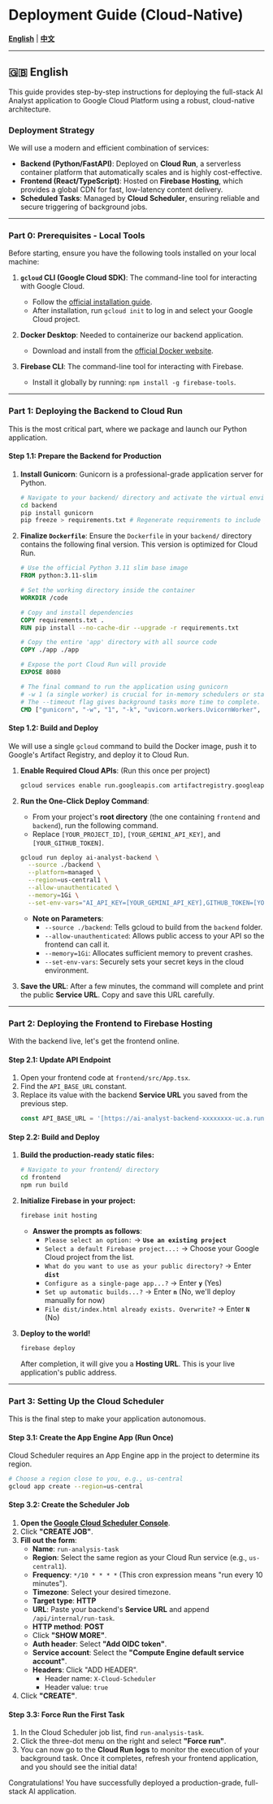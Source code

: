 # Deployment Guide (Cloud-Native)

[**English**](./DEPLOYMENT.md) | [**中文**](./DEPLOYMENT.zh-CN.md)

---

## 🇬🇧 English

This guide provides step-by-step instructions for deploying the full-stack AI Analyst application to Google Cloud Platform using a robust, cloud-native architecture.

### Deployment Strategy

We will use a modern and efficient combination of services:

* **Backend (Python/FastAPI)**: Deployed on **Cloud Run**, a serverless container platform that automatically scales and is highly cost-effective.
* **Frontend (React/TypeScript)**: Hosted on **Firebase Hosting**, which provides a global CDN for fast, low-latency content delivery.
* **Scheduled Tasks**: Managed by **Cloud Scheduler**, ensuring reliable and secure triggering of background jobs.

---

### Part 0: Prerequisites - Local Tools

Before starting, ensure you have the following tools installed on your local machine:

1.  **`gcloud` CLI (Google Cloud SDK)**: The command-line tool for interacting with Google Cloud.
    * Follow the [official installation guide](https://cloud.google.com/sdk/docs/install).
    * After installation, run `gcloud init` to log in and select your Google Cloud project.

2.  **Docker Desktop**: Needed to containerize our backend application.
    * Download and install from the [official Docker website](https://www.docker.com/products/docker-desktop/).

3.  **Firebase CLI**: The command-line tool for interacting with Firebase.
    * Install it globally by running: `npm install -g firebase-tools`.

---

### Part 1: Deploying the Backend to Cloud Run

This is the most critical part, where we package and launch our Python application.

#### Step 1.1: Prepare the Backend for Production

1.  **Install Gunicorn**: Gunicorn is a professional-grade application server for Python.
    ```bash
    # Navigate to your backend/ directory and activate the virtual environment
    cd backend
    pip install gunicorn
    pip freeze > requirements.txt # Regenerate requirements to include gunicorn
    ```

2.  **Finalize `Dockerfile`**: Ensure the `Dockerfile` in your `backend/` directory contains the following final version. This version is optimized for Cloud Run.

    ```dockerfile
    # Use the official Python 3.11 slim base image
    FROM python:3.11-slim

    # Set the working directory inside the container
    WORKDIR /code

    # Copy and install dependencies
    COPY requirements.txt .
    RUN pip install --no-cache-dir --upgrade -r requirements.txt

    # Copy the entire 'app' directory with all source code
    COPY ./app ./app

    # Expose the port Cloud Run will provide
    EXPOSE 8080

    # The final command to run the application using gunicorn
    # -w 1 (a single worker) is crucial for in-memory schedulers or stateful apps.
    # The --timeout flag gives background tasks more time to complete.
    CMD ["gunicorn", "-w", "1", "-k", "uvicorn.workers.UvicornWorker", "app.main:app", "--bind", "0.0.0.0:8080", "--timeout", "90"]
    ```

#### Step 1.2: Build and Deploy

We will use a single `gcloud` command to build the Docker image, push it to Google's Artifact Registry, and deploy it to Cloud Run.

1.  **Enable Required Cloud APIs**: (Run this once per project)
    ```bash
    gcloud services enable run.googleapis.com artifactregistry.googleapis.com cloudbuild.googleapis.com cloudscheduler.googleapis.com appengine.googleapis.com
    ```

2.  **Run the One-Click Deploy Command**:
    * From your project's **root directory** (the one containing `frontend` and `backend`), run the following command.
    * Replace `[YOUR_PROJECT_ID]`, `[YOUR_GEMINI_API_KEY]`, and `[YOUR_GITHUB_TOKEN]`.

    ```bash
    gcloud run deploy ai-analyst-backend \
      --source ./backend \
      --platform=managed \
      --region=us-central1 \
      --allow-unauthenticated \
      --memory=1Gi \
      --set-env-vars="AI_API_KEY=[YOUR_GEMINI_API_KEY],GITHUB_TOKEN=[YOUR_GITHUB_TOKEN]"
    ```
    * **Note on Parameters**:
        * `--source ./backend`: Tells gcloud to build from the `backend` folder.
        * `--allow-unauthenticated`: Allows public access to your API so the frontend can call it.
        * `--memory=1Gi`: Allocates sufficient memory to prevent crashes.
        * `--set-env-vars`: Securely sets your secret keys in the cloud environment.

3.  **Save the URL**: After a few minutes, the command will complete and print the public **Service URL**. Copy and save this URL carefully.

---

### Part 2: Deploying the Frontend to Firebase Hosting

With the backend live, let's get the frontend online.

#### Step 2.1: Update API Endpoint

1.  Open your frontend code at `frontend/src/App.tsx`.
2.  Find the `API_BASE_URL` constant.
3.  Replace its value with the backend **Service URL** you saved from the previous step.
    ```typescript
    const API_BASE_URL = '[https://ai-analyst-backend-xxxxxxxx-uc.a.run.app](https://ai-analyst-backend-xxxxxxxx-uc.a.run.app)';
    ```

#### Step 2.2: Build and Deploy

1.  **Build the production-ready static files:**
    ```bash
    # Navigate to your frontend/ directory
    cd frontend
    npm run build
    ```

2.  **Initialize Firebase in your project:**
    ```bash
    firebase init hosting
    ```
    * **Answer the prompts as follows**:
        * `Please select an option:` -> **`Use an existing project`**
        * `Select a default Firebase project...:` -> Choose your Google Cloud project from the list.
        * `What do you want to use as your public directory?` -> Enter **`dist`**
        * `Configure as a single-page app...?` -> Enter **`y`** (Yes)
        * `Set up automatic builds...?` -> Enter **`n`** (No, we'll deploy manually for now)
        * `File dist/index.html already exists. Overwrite?` -> Enter **`N`** (No)

3.  **Deploy to the world!**
    ```bash
    firebase deploy
    ```
    After completion, it will give you a **Hosting URL**. This is your live application's public address.

---

### Part 3: Setting Up the Cloud Scheduler

This is the final step to make your application autonomous.

#### Step 3.1: Create the App Engine App (Run Once)

Cloud Scheduler requires an App Engine app in the project to determine its region.
```bash
# Choose a region close to you, e.g., us-central
gcloud app create --region=us-central
```

#### Step 3.2: Create the Scheduler Job

1.  **Open the [Google Cloud Scheduler Console](https://console.cloud.google.com/cloudscheduler)**.
2.  Click **"CREATE JOB"**.
3.  **Fill out the form**:
    * **Name**: `run-analysis-task`
    * **Region**: Select the same region as your Cloud Run service (e.g., `us-central1`).
    * **Frequency**: `*/10 * * * *` (This cron expression means "run every 10 minutes").
    * **Timezone**: Select your desired timezone.
    * **Target type**: **HTTP**
    * **URL**: Paste your backend's **Service URL** and append `/api/internal/run-task`.
    * **HTTP method**: **POST**
    * Click **"SHOW MORE"**.
    * **Auth header**: Select **"Add OIDC token"**.
    * **Service account**: Select the **"Compute Engine default service account"**.
    * **Headers**: Click "ADD HEADER".
        * Header name: `X-Cloud-Scheduler`
        * Header value: `true`
4.  Click **"CREATE"**.

#### Step 3.3: Force Run the First Task

1.  In the Cloud Scheduler job list, find `run-analysis-task`.
2.  Click the three-dot menu on the right and select **"Force run"**.
3.  You can now go to the **Cloud Run logs** to monitor the execution of your background task. Once it completes, refresh your frontend application, and you should see the initial data!

Congratulations! You have successfully deployed a production-grade, full-stack AI application.
